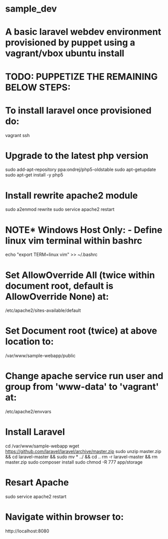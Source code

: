 # sample_dev

# A basic laravel webdev environment provisioned by puppet using a vagrant/vbox ubuntu install

# TODO: PUPPETIZE THE REMAINING BELOW STEPS: 
# To install laravel once provisioned do:

vagrant ssh

# Upgrade to the latest php version
sudo add-apt-repository ppa:ondrej/php5-oldstable
sudo apt-getupdate
sudo apt-get install -y php5

# Install rewrite apache2 module
sudo a2enmod rewrite
sudo service apache2 restart

# NOTE* Windows Host Only: - Define linux vim terminal within bashrc
echo "export TERM=linux vim" >> ~/.bashrc

# Set AllowOverride All (twice within document root, default is AllowOverride None) at:
/etc/apache2/sites-available/default

# Set Document root (twice) at above location to:
/var/www/sample-webapp/public

# Change apache service run user and group from 'www-data' to 'vagrant' at:
/etc/apache2/envvars

# Install Laravel
cd /var/www/sample-webapp
wget https://github.com/laravel/laravel/archive/master.zip
sudo unzip master.zip && cd laravel-master && sudo mv * ../ && cd ..
rm -r laravel-master && rm master.zip
sudo composer install
sudo chmod -R 777 app/storage

# Resart Apache
sudo service apache2 restart

# Navigate within browser to:
http://localhost:8080

